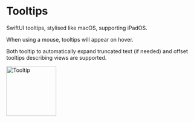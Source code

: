 # Tooltips
SwiftUI tooltips, stylised like macOS, supporting iPadOS.

When using a mouse, tooltips will appear on hover.

Both tooltip to automatically expand truncated text (if needed) and offset tooltips describing views are supported.

<img width="132" alt="Tooltip" src="https://github.com/user-attachments/assets/4fb9b494-7002-4abb-80e2-f9ddeb14b651">
